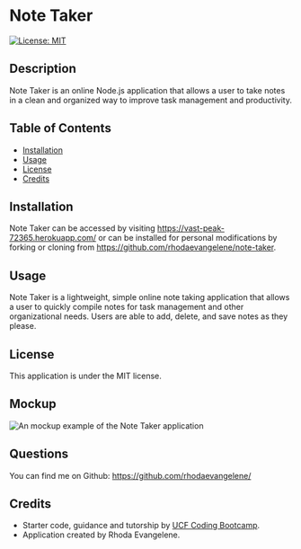 # Note Taker
[![License: MIT](https://img.shields.io/badge/License-MIT-blue.svg)](https://opensource.org/licenses/MIT)

## Description
Note Taker is an online Node.js application that allows a user to take notes in a clean and organized way to improve task management and productivity.

## Table of Contents
- [Installation](#Installation)
- [Usage](#Usage)
- [License](#License)
- [Credits](#Credits)


## Installation
Note Taker can be accessed by visiting https://vast-peak-72365.herokuapp.com/ or can be installed for personal modifications by forking or cloning from https://github.com/rhodaevangelene/note-taker.

## Usage
Note Taker is a lightweight, simple online note taking application that allows a user to quickly compile notes for task management and other organizational needs. Users are able to add, delete, and save notes as they please. 

## License
This application is under the MIT license.

## Mockup   
![An mockup example of the Note Taker application](./public/assets/images/mockup.png)

## Questions
You can find me on Github: https://github.com/rhodaevangelene/

## Credits
* Starter code, guidance and tutorship by [UCF Coding Bootcamp](https://github.com/coding-boot-camp/miniature-eureka).
* Application created by Rhoda Evangelene.